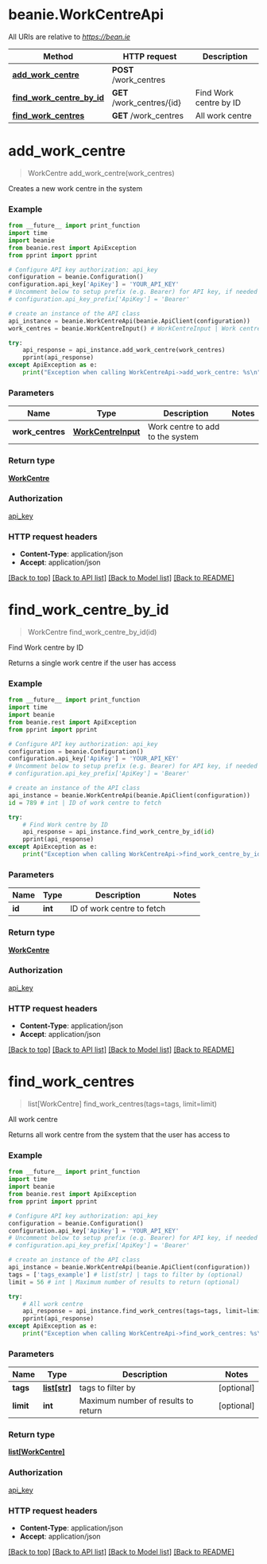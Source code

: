 # beanie.WorkCentreApi

All URIs are relative to *https://bean.ie*

Method | HTTP request | Description
------------- | ------------- | -------------
[**add_work_centre**](WorkCentreApi.md#add_work_centre) | **POST** /work_centres | 
[**find_work_centre_by_id**](WorkCentreApi.md#find_work_centre_by_id) | **GET** /work_centres/{id} | Find Work centre by ID
[**find_work_centres**](WorkCentreApi.md#find_work_centres) | **GET** /work_centres | All work centre


# **add_work_centre**
> WorkCentre add_work_centre(work_centres)



Creates a new work centre in the system

### Example
```python
from __future__ import print_function
import time
import beanie
from beanie.rest import ApiException
from pprint import pprint

# Configure API key authorization: api_key
configuration = beanie.Configuration()
configuration.api_key['ApiKey'] = 'YOUR_API_KEY'
# Uncomment below to setup prefix (e.g. Bearer) for API key, if needed
# configuration.api_key_prefix['ApiKey'] = 'Bearer'

# create an instance of the API class
api_instance = beanie.WorkCentreApi(beanie.ApiClient(configuration))
work_centres = beanie.WorkCentreInput() # WorkCentreInput | Work centre to add to the system

try:
    api_response = api_instance.add_work_centre(work_centres)
    pprint(api_response)
except ApiException as e:
    print("Exception when calling WorkCentreApi->add_work_centre: %s\n" % e)
```

### Parameters

Name | Type | Description  | Notes
------------- | ------------- | ------------- | -------------
 **work_centres** | [**WorkCentreInput**](WorkCentreInput.md)| Work centre to add to the system | 

### Return type

[**WorkCentre**](WorkCentre.md)

### Authorization

[api_key](../README.md#api_key)

### HTTP request headers

 - **Content-Type**: application/json
 - **Accept**: application/json

[[Back to top]](#) [[Back to API list]](../README.md#documentation-for-api-endpoints) [[Back to Model list]](../README.md#documentation-for-models) [[Back to README]](../README.md)

# **find_work_centre_by_id**
> WorkCentre find_work_centre_by_id(id)

Find Work centre by ID

Returns a single work centre if the user has access

### Example
```python
from __future__ import print_function
import time
import beanie
from beanie.rest import ApiException
from pprint import pprint

# Configure API key authorization: api_key
configuration = beanie.Configuration()
configuration.api_key['ApiKey'] = 'YOUR_API_KEY'
# Uncomment below to setup prefix (e.g. Bearer) for API key, if needed
# configuration.api_key_prefix['ApiKey'] = 'Bearer'

# create an instance of the API class
api_instance = beanie.WorkCentreApi(beanie.ApiClient(configuration))
id = 789 # int | ID of work centre to fetch

try:
    # Find Work centre by ID
    api_response = api_instance.find_work_centre_by_id(id)
    pprint(api_response)
except ApiException as e:
    print("Exception when calling WorkCentreApi->find_work_centre_by_id: %s\n" % e)
```

### Parameters

Name | Type | Description  | Notes
------------- | ------------- | ------------- | -------------
 **id** | **int**| ID of work centre to fetch | 

### Return type

[**WorkCentre**](WorkCentre.md)

### Authorization

[api_key](../README.md#api_key)

### HTTP request headers

 - **Content-Type**: application/json
 - **Accept**: application/json

[[Back to top]](#) [[Back to API list]](../README.md#documentation-for-api-endpoints) [[Back to Model list]](../README.md#documentation-for-models) [[Back to README]](../README.md)

# **find_work_centres**
> list[WorkCentre] find_work_centres(tags=tags, limit=limit)

All work centre

Returns all work centre from the system that the user has access to

### Example
```python
from __future__ import print_function
import time
import beanie
from beanie.rest import ApiException
from pprint import pprint

# Configure API key authorization: api_key
configuration = beanie.Configuration()
configuration.api_key['ApiKey'] = 'YOUR_API_KEY'
# Uncomment below to setup prefix (e.g. Bearer) for API key, if needed
# configuration.api_key_prefix['ApiKey'] = 'Bearer'

# create an instance of the API class
api_instance = beanie.WorkCentreApi(beanie.ApiClient(configuration))
tags = ['tags_example'] # list[str] | tags to filter by (optional)
limit = 56 # int | Maximum number of results to return (optional)

try:
    # All work centre
    api_response = api_instance.find_work_centres(tags=tags, limit=limit)
    pprint(api_response)
except ApiException as e:
    print("Exception when calling WorkCentreApi->find_work_centres: %s\n" % e)
```

### Parameters

Name | Type | Description  | Notes
------------- | ------------- | ------------- | -------------
 **tags** | [**list[str]**](str.md)| tags to filter by | [optional] 
 **limit** | **int**| Maximum number of results to return | [optional] 

### Return type

[**list[WorkCentre]**](WorkCentre.md)

### Authorization

[api_key](../README.md#api_key)

### HTTP request headers

 - **Content-Type**: application/json
 - **Accept**: application/json

[[Back to top]](#) [[Back to API list]](../README.md#documentation-for-api-endpoints) [[Back to Model list]](../README.md#documentation-for-models) [[Back to README]](../README.md)

